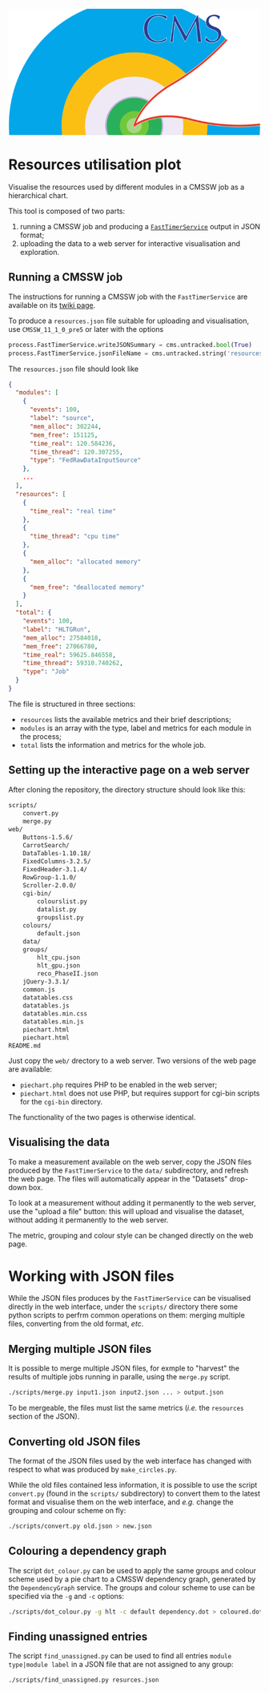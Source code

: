 ![banner](web/images/banner.png)

# Resources utilisation plot

Visualise the resources used by different modules in a CMSSW job as a
hierarchical chart.

This tool is composed of two parts:
   1. running a CMSSW job and producing a [`FastTimerService`](https://twiki.cern.ch/twiki/bin/viewauth/CMS/FastTimerService)
      output in JSON format;
   2. uploading the data to a web server for interactive visualisation and
      exploration.

## Running a CMSSW job

The instructions for running a CMSSW job with the `FastTimerService` are
available on its [twiki page](https://twiki.cern.ch/twiki/bin/viewauth/CMS/FastTimerService).

To produce a `resources.json` file suitable for uploading and visualisation,
use `CMSSW_11_1_0_pre5` or later with the options
```python
process.FastTimerService.writeJSONSummary = cms.untracked.bool(True)
process.FastTimerService.jsonFileName = cms.untracked.string('resources.json')
```

The `resources.json` file should look like
```json
{
  "modules": [
    {
      "events": 100,
      "label": "source",
      "mem_alloc": 302244,
      "mem_free": 151125,
      "time_real": 120.584236,
      "time_thread": 120.307255,
      "type": "FedRawDataInputSource"
    },
    ...
  ],
  "resources": [
    {
      "time_real": "real time"
    },
    {
      "time_thread": "cpu time"
    },
    {
      "mem_alloc": "allocated memory"
    },
    {
      "mem_free": "deallocated memory"
    }
  ],
  "total": {
    "events": 100,
    "label": "HLTGRun",
    "mem_alloc": 27584018,
    "mem_free": 27066780,
    "time_real": 59625.846558,
    "time_thread": 59310.740262,
    "type": "Job"
  }
}
```

The file is structured in three sections:

  - `resources` lists the available metrics and their brief descriptions;
  - `modules` is an array with the type, label and metrics for each module in
    the process;
  - `total` lists the information and metrics for the whole job.


## Setting up the interactive page on a web server

After cloning the repository, the directory structure should look like this:
```
scripts/
    convert.py
    merge.py
web/
    Buttons-1.5.6/
    CarrotSearch/
    DataTables-1.10.18/
    FixedColumns-3.2.5/
    FixedHeader-3.1.4/
    RowGroup-1.1.0/
    Scroller-2.0.0/
    cgi-bin/
        colourslist.py
        datalist.py
        groupslist.py
    colours/
        default.json
    data/
    groups/
        hlt_cpu.json
        hlt_gpu.json
        reco_PhaseII.json
    jQuery-3.3.1/
    common.js
    datatables.css
    datatables.js
    datatables.min.css
    datatables.min.js
    piechart.html
    piechart.html
README.md
```

Just copy the `web/` drectory to a web server. Two versions of the web page are available:
  - `piechart.php` requires PHP to be enabled in the web server; 
  - `piechart.html` does not use PHP, but requires support for cgi-bin
    scripts for the `cgi-bin` directory.

The functionality of the two pages is otherwise identical.

## Visualising the data

To make a measurement available on the web server, copy the JSON files produced
by the `FastTimerService` to the `data/` subdirectory, and refresh the web page.
The files will automatically appear in the "Datasets" drop-down box.

To look at a measurement without adding it permanently to the web server, use
the "upload a file" button: this will upload and visualise the dataset, without
adding it permanently to the web server.

The metric, grouping and colour style can be changed directly on the web page.


# Working with JSON files

While the JSON files produces by the `FastTimerService` can be visualised
directly in the web interface, under the `scripts/` directory there some python
scripts to perfrm common operations on them: merging multiple files, converting
from the old format, *etc*.

## Merging multiple JSON files

It is possible to merge multiple JSON files, for exmple to "harvest" the results
of multiple jobs running in paralle, using the `merge.py` script.

```bash
./scripts/merge.py input1.json input2.json ... > output.json
```

To be mergeable, the files must list the same metrics (*i.e.* the `resources`
section of the JSON).


## Converting old JSON files

The format of the JSON files used by the web interface has changed with respect
to what was produced by `make_circles.py`.

While the old files contained less information, it is possible to use the script
`convert.py` (found in the `scripts/` subdirectory) to convert them to the
latest format and visualise them on the web interface, and *e.g.* change the
grouping and colour scheme on fly:
```bash
./scripts/convert.py old.json > new.json
```

## Colouring a dependency graph

The script `dot_colour.py` can be used to apply the same groups and colour scheme
used by a pie chart to a CMSSW dependency graph, generated by the `DependencyGraph`
service.
The groups and colour scheme to use can be specified via the `-g` and `-c` options:
```bash
./scripts/dot_colour.py -g hlt -c default dependency.dot > coloured.dot
```

## Finding unassigned entries

The script `find_unassigned.py` can be used to find all entries `module type|module label`
in a JSON file that are not assigned to any group:
```bash
./scripts/find_unassigned.py resurces.json
```
